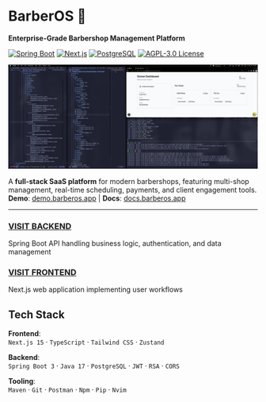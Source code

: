 # BarberOS 💈  
**Enterprise-Grade Barbershop Management Platform**  

[![Spring Boot](https://img.shields.io/badge/Spring_Boot-3-6DB33F?logo=spring)](https://spring.io/)
[![Next.js](https://img.shields.io/badge/Next.js-15-000000?logo=next.js)](https://nextjs.org/)
[![PostgreSQL](https://img.shields.io/badge/PostgreSQL-16-4169E1?logo=postgresql)](https://www.postgresql.org/)
[![AGPL-3.0 License](https://img.shields.io/badge/License-AGPL--3.0-blue)](LICENSE)

![BarberOS Dashboard](public/landing-img/fullstack-owner-dashboard.png)

A **full-stack SaaS platform** for modern barbershops, featuring multi-shop management, real-time scheduling, payments, and client engagement tools.  
**Demo**: [demo.barberos.app](https://your-demo-link.com) | **Docs**: [docs.barberos.app](https://your-docs-link.com)

---

### [VISIT BACKEND](backend/)
Spring Boot API handling business logic, authentication, and data management


### [VISIT FRONTEND](frontend/)
Next.js web application implementing user workflows

## Tech Stack
**Frontend**:  
`Next.js 15` · `TypeScript` · `Tailwind CSS` · `Zustand`

**Backend**:  
`Spring Boot 3` · `Java 17` · `PostgreSQL` · `JWT` · `RSA` · `CORS`

**Tooling**:  
`Maven` · `Git` · `Postman` · `Npm` · `Pip` · `Nvim`